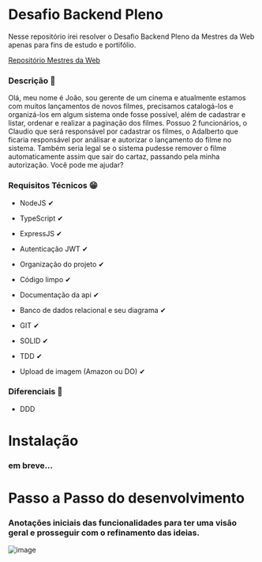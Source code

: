
# Desafio Backend Pleno

Nesse repositório irei resolver o Desafio Backend Pleno da Mestres da Web apenas para fins de estudo e portifólio.

[Repositório Mestres da Web](https://github.com/Mestres-da-Web/desafio-backend-pleno)

### Descrição 📰
Olá, meu nome é João, sou gerente de um cinema e atualmente estamos com muitos lançamentos de novos filmes, precisamos catalogá-los e organizá-los em algum sistema onde fosse possível, além de cadastrar e listar, ordenar e realizar a paginação dos filmes. Possuo 2 funcionários, o Claudio que será responsável por cadastrar os filmes, o Adalberto que ficaria responsável por análisar e autorizar o lançamento do filme no sistema. Também seria legal se o sistema pudesse remover o filme automaticamente assim que sair do cartaz, passando pela minha autorização. Você pode me ajudar?

### Requisitos Técnicos 😁
- NodeJS ✔

- TypeScript ✔

- ExpressJS ✔

- Autenticação JWT ✔

- Organização do projeto ✔

- Código limpo ✔

- Documentação da api ✔

- Banco de dados relacional e seu diagrama ✔

- GIT ✔

- SOLID ✔

- TDD ✔

- Upload de imagem (Amazon ou DO) ✔

### Diferenciais 💖

- DDD

# Instalação
### em breve...

# Passo a Passo do desenvolvimento
### Anotações iniciais das funcionalidades para ter uma visão geral e prosseguir com o refinamento das ideias.
![image](https://github.com/ferdisneuberger/desafio-backend-pleno-mestres-da-web/assets/42359061/85211f9f-b94e-4a5f-a97a-317cecad2b1b)
